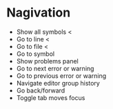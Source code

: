 # Nagivation 

* Show all symbols <
* Go to line <
* Go to file <
* Go to symbol
* Show problems panel
* Go to next error or warning 
* Go to previous error or warning
* Navigate editor group history 
* Go back/forward 
* Toggle tab moves focus
